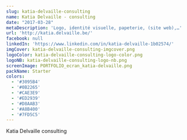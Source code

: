 ```yaml
---
slug: katia-delvaille-consulting
name: Katia Delvaille - consulting
date: "2017-03-28"
metaDescription: 'Logo, identité visuelle, papeterie, (site web),…'
url: 'http://katia.delvaille.be/'
facebook: null
linkedIn: 'https://www.linkedin.com/in/katia-delvaille-1b02574/'
imgCover: katia-delvaille-consulting-imgcover.png
logoColor: katia-delvaille-consulting-logo-color.png
logoNB: katia-delvaille-consulting-logo-nb.png
screenImage: PORTFOLIO_ecran_katia-delvaille.png
packName: Starter
colors:
  - '#3095B4'
  - '#0B2265'
  - '#CAE3E9'
  - '#ED2939'
  - '#D8AAB3'
  - '#A8B400'
  - '#7FD5C5'
---
```


Katia Delvaille consulting
